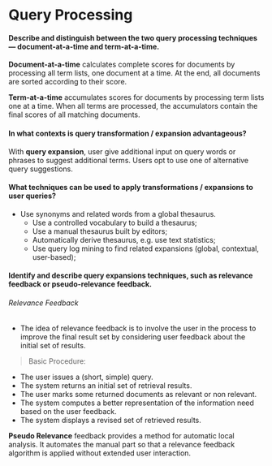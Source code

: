 # Query Processing

#### Describe and distinguish between the two query processing techniques — document-at-a-time and term-at-a-time.

**Document-at-a-time** calculates complete scores for documents by processing all term lists, one document at a time. At the end, all documents are sorted according to their score.

**Term-at-a-time** accumulates scores for documents by processing term lists one at a time. When all terms are processed, the accumulators contain the final scores of all matching documents.


#### In what contexts is query transformation / expansion advantageous?

With **query expansion**, user give additional input on query words or phrases to suggest additional terms. Users opt to use one of alternative query suggestions.




#### What techniques can be used to apply transformations / expansions to user queries?

- Use synonyms and related words from a global thesaurus.
    - Use a controlled vocabulary to build a thesaurus;
    - Use a manual thesaurus built by editors;
    - Automatically derive thesaurus, e.g. use text statistics;
    - Use query log mining to find related expansions (global, contextual, user-based);


#### Identify and describe query expansions techniques, such as relevance feedback or pseudo-relevance feedback.

###### Relevance Feedback

- The idea of relevance feedback is to involve the user in the process to improve the final result set by considering user feedback about the initial set of results.

> Basic Procedure:

- The user issues a (short, simple) query.
- The system returns an initial set of retrieval results.
- The user marks some returned documents as relevant or non relevant.
- The system computes a better representation of the information need based on the user feedback.
- The system displays a revised set of retrieved results.

**Pseudo Relevance** feedback provides a method for automatic local analysis. It automates the manual part so that a relevance feedback algorithm is applied without extended user interaction.